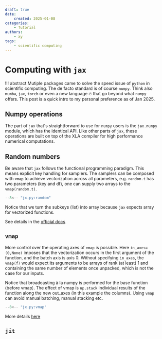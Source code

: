 ```yaml
---
draft: true
date:
    created: 2025-01-08
categories: 
    - Tutorial
authors:
    - xy
tags:
    - scientific computing
---
```


# Computing with `jax`

!!! abstract
    Mutiple packages came to solve the speed issue of `python` in scientific computing. The de facto standard is of course `numpy`. Think also `numba`, `jax`, `torch` or even a new language :fire: that go beyond what `numpy` offers.  This post is a quick intro to my personal preference as of Jan 2025. 

<!-- more -->

## Numpy operations

The part of `jax` that's straightforward to use for `numpy` users is the `jax.numpy` module, which has the identical API. Like other parts of `jax`, these operations are built on top of the XLA compiler for high performance numerical computations. 

## Random numbers 

Be aware that `jax` follows the functional programming paradigm. This means explicit key handling for samplers. The samplers can be composed with `vmap` to achieve vectorization
across all parameters, e.g. `random.t` has two parameters (key and df), one can supply two arrays to the `vmap(random.t)`. 


```py exec="on" result="text" source="above"
--8<-- "jx.py:random"
```

Notice that we turn the subkeys (list) into array because `jax` expects array for vectorized functions. 

See details in the [official docs](https://jax.readthedocs.io/en/latest/jax.random.html#module-jax.random). 

## `vmap`

More control over the operating axes of `vmap` is possible. Here `in_axes=(0,None)` imposes that the vectorization occurs in the first argument of the function, and the batch axis is axis 0. Without specifying `in_axes`, the `vmap(f)` would expect its arguments to be
arrays of rank (at least) 1 and containing the same number of elements once unpacked, which is not the case for our inputs.  

Notice that broadcasting à la numpy is performed for the base function (before vmap). The effect of vmap is `np.stack` 
individual results of the function along the new out_axes (in this example the columns). Using `vmap` can avoid  manual batching, manual stacking etc.  

```py exec="on" result="text" source="above"
--8<-- "jx.py:vmap"
```
More details [here](https://jax.readthedocs.io/en/latest/_autosummary/jax.vmap.html#jax.vmap)

## `jit`